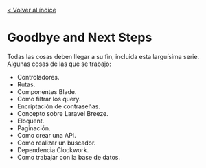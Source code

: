 [< Volver al índice](/docs/readme.md)

# Goodbye and Next Steps

Todas las cosas deben llegar a su fin, incluida esta larguísima serie. Algunas cosas de las que se trabajo: 


- Controladores.
- Rutas.
- Componentes Blade.
- Como filtrar los query.
- Encriptación de contraseñas.
- Concepto sobre Laravel Breeze.
- Eloquent.
- Paginación.
- Como crear una API.
- Como realizar un buscador.
- Dependencia Clockwork.
- Como trabajar con la base de datos.
